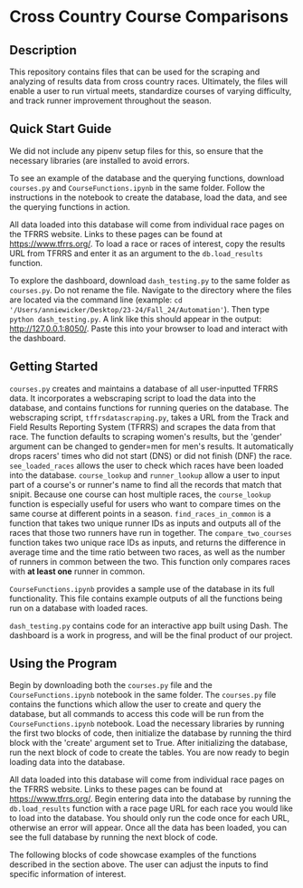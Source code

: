 # Cross Country Course Comparisons
## Description
This repository contains files that can be used for the scraping and analyzing of results data from cross country races. Ultimately, the files will enable a user to run virtual meets, standardize courses of varying difficulty, and track runner improvement throughout the season.

## Quick Start Guide
We did not include any pipenv setup files for this, so ensure that the necessary libraries (are installed to avoid errors. 

To see an example of the database and the querying functions, download `courses.py` and `CourseFunctions.ipynb` in the same folder. Follow the instructions in the notebook to create the database, load the data, and see the querying functions in action. 

All data loaded into this database will come from individual race pages on the TFRRS website. Links to these pages can be found at https://www.tfrrs.org/. To load a race or races of interest, copy the results URL from TFRRS and enter it as an argument to the `db.load_results` function. 

To explore the dashboard, download `dash_testing.py` to the same folder as `courses.py`. Do not rename the file. Navigate to the directory where the files are located via the command line (example: `cd '/Users/anniewicker/Desktop/23-24/Fall_24/Automation'`). Then type `python dash_testing.py`. A link like this should appear in the output: http://127.0.0.1:8050/. Paste this into your browser to load and interact with the dashboard. 

## Getting Started
`courses.py` creates and maintains a database of all user-inputted TFRRS data. It incorporates a webscraping script to load the data into the database, and contains functions for running queries on the database. The webscraping script, `tffrsdatascraping.py`, takes a URL from the Track and Field Results Reporting System (TFRRS) and scrapes the data from that race. The function defaults to scraping women's results, but the 'gender' argument can be changed to gender=men for men's results. It automatically drops racers' times who did not start (DNS) or did not finish (DNF) the race. 
`see_loaded_races` allows the user to check which races have been loaded into the database. `course_lookup` and `runner_lookup` allow a user to input part of a course's or runner's name to find all the records that match that snipit. Because one course can host multiple races, the `course_lookup` function is especially useful for users who want to compare times on the same course at different points in a season. `find_races_in_common` is a function that takes two unique runner IDs as inputs and outputs all of the races that those two runners have run in together. The `compare_two_courses` function takes two unique race IDs as inputs, and returns the difference in average time and the time ratio between two races, as well as the number of runners in common between the two. This function only compares races with **at least one** runner in common. 

`CourseFunctions.ipynb` provides a sample use of the database in its full functionality. This file contains example outputs of all the functions being run on a database with loaded races. 

`dash_testing.py` contains code for an interactive app built using Dash. The dashboard is a work in progress, and will be the final product of our project. 

## Using the Program

Begin by downloading both the `courses.py` file and the `CourseFunctions.ipynb` notebook in the same folder. The `courses.py` file contains the functions which allow the user to create and query the database, but all commands to access this code will be run from the `CourseFunctions.ipynb` notebook. Load the necessary libraries by running the first two blocks of code, then initialize the database by running the third block with the 'create' argument set to True. After initializing the database, run the next block of code to create the tables. You are now ready to begin loading data into the database.

All data loaded into this database will come from individual race pages on the TFRRS website. Links to these pages can be found at https://www.tfrrs.org/. Begin entering data into the database by running the `db.load_results` function with a race page URL for each race you would like to load into the database. You should only run the code once for each URL, otherwise an error will appear. Once all the data has been loaded, you can see the full database by running the next block of code.

The following blocks of code showcase examples of the functions described in the section above. The user can adjust the inputs to find specific information of interest.
